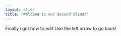 ```yaml
---
layout: slide
title: "Welcome to our second slide!"
---
```

Finally i got how to edit
Use the left arrow to go back!

